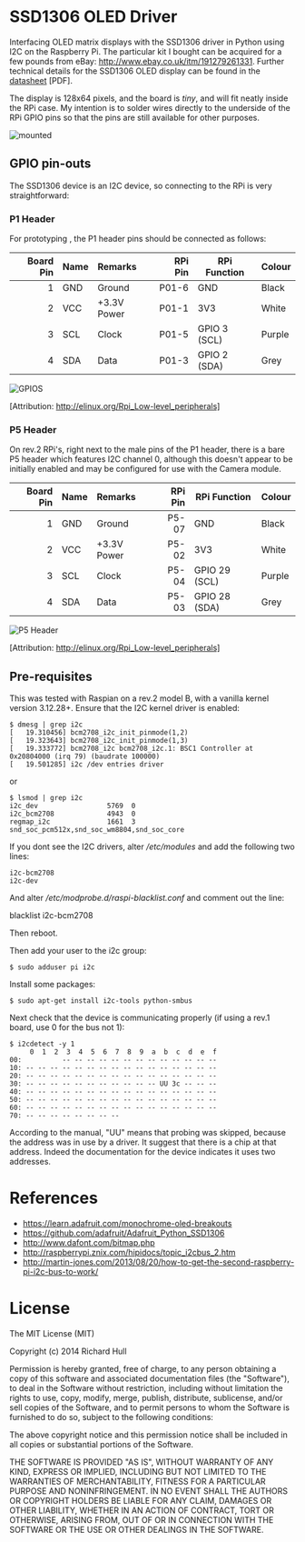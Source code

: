 # SSD1306 OLED Driver

Interfacing OLED matrix displays with the SSD1306 driver in Python using
I2C on the Raspberry Pi. The particular kit I bought can be acquired for 
a few pounds from eBay: http://www.ebay.co.uk/itm/191279261331. Further 
technical details for the SSD1306 OLED display can be found in the 
[datasheet](https://raw.githubusercontent.com/rm-hull/ssd1306/master/doc/tech-spec/SSD1306.pdf) [PDF].

The display is 128x64 pixels, and the board is _tiny_, and will fit neatly
inside the RPi case. My intention is to solder wires directly to the underside
of the RPi GPIO pins so that the pins are still available for other purposes.

![mounted](https://raw.githubusercontent.com/rm-hull/ssd1306/master/doc/mounted_display.jpg)

## GPIO pin-outs

The SSD1306 device is an I2C device, so connecting to the RPi is very straightforward:

### P1 Header

For prototyping , the P1 header pins should be connected as follows:

| Board Pin | Name  | Remarks     | RPi Pin | RPi Function | Colour |
|----------:|:------|:------------|--------:|--------------|--------|
| 1         | GND   | Ground      | P01-6   | GND          | Black  |
| 2         | VCC   | +3.3V Power | P01-1   | 3V3          | White  |
| 3         | SCL   | Clock       | P01-5   | GPIO 3 (SCL) | Purple |
| 4         | SDA   | Data        | P01-3   | GPIO 2 (SDA) | Grey   |

![GPIOS](https://raw.githubusercontent.com/rm-hull/ssd1306/master/doc/GPIOs.png)

[Attribution: http://elinux.org/Rpi_Low-level_peripherals]

### P5 Header

On rev.2 RPi's, right next to the male pins of the P1 header, there is a bare 
P5 header which features I2C channel 0, although this doesn't appear to be
initially enabled and may be configured for use with the Camera module. 

| Board Pin | Name  | Remarks     | RPi Pin | RPi Function  | Colour |
|----------:|:------|:------------|--------:|---------------|--------|
| 1         | GND   | Ground      | P5-07   | GND           | Black  |
| 2         | VCC   | +3.3V Power | P5-02   | 3V3           | White  |
| 3         | SCL   | Clock       | P5-04   | GPIO 29 (SCL) | Purple |
| 4         | SDA   | Data        | P5-03   | GPIO 28 (SDA) | Grey   |

![P5 Header](https://raw.githubusercontent.com/rm-hull/ssd1306/master/doc/RPi_P5_header.png)

[Attribution: http://elinux.org/Rpi_Low-level_peripherals]

## Pre-requisites

This was tested with Raspian on a rev.2 model B, with a vanilla kernel version 3.12.28+. 
Ensure that the I2C kernel driver is enabled:

    $ dmesg | grep i2c
    [   19.310456] bcm2708_i2c_init_pinmode(1,2)
    [   19.323643] bcm2708_i2c_init_pinmode(1,3)
    [   19.333772] bcm2708_i2c bcm2708_i2c.1: BSC1 Controller at 0x20804000 (irq 79) (baudrate 100000)
    [   19.501285] i2c /dev entries driver

or

    $ lsmod | grep i2c
    i2c_dev                 5769  0 
    i2c_bcm2708             4943  0 
    regmap_i2c              1661  3 snd_soc_pcm512x,snd_soc_wm8804,snd_soc_core

If you dont see the I2C drivers, alter */etc/modules* and add the following 
two lines:

    i2c-bcm2708
    i2c-dev

And alter */etc/modprobe.d/raspi-blacklist.conf* and comment out the line:

   blacklist i2c-bcm2708

Then reboot.

Then add your user to the i2c group:

    $ sudo adduser pi i2c

Install some packages:

    $ sudo apt-get install i2c-tools python-smbus

Next check that the device is communicating properly (if using a rev.1 board, 
use 0 for the bus not 1):

    $ i2cdetect -y 1
         0  1  2  3  4  5  6  7  8  9  a  b  c  d  e  f
    00:          -- -- -- -- -- -- -- -- -- -- -- -- --
    10: -- -- -- -- -- -- -- -- -- -- -- -- -- -- -- --
    20: -- -- -- -- -- -- -- -- -- -- -- -- -- -- -- --
    30: -- -- -- -- -- -- -- -- -- -- -- UU 3c -- -- --
    40: -- -- -- -- -- -- -- -- -- -- -- -- -- -- -- --
    50: -- -- -- -- -- -- -- -- -- -- -- -- -- -- -- --
    60: -- -- -- -- -- -- -- -- -- -- -- -- -- -- -- --
    70: -- -- -- -- -- -- -- --

According to the manual, "UU" means that probing was skipped, 
because the address was in use by a driver. It suggest that
there is a chip at that address. Indeed the documentation for
the device indicates it uses two addresses.

# References

* https://learn.adafruit.com/monochrome-oled-breakouts
* https://github.com/adafruit/Adafruit_Python_SSD1306
* http://www.dafont.com/bitmap.php
* http://raspberrypi.znix.com/hipidocs/topic_i2cbus_2.htm
* http://martin-jones.com/2013/08/20/how-to-get-the-second-raspberry-pi-i2c-bus-to-work/

# License

The MIT License (MIT)

Copyright (c) 2014 Richard Hull

Permission is hereby granted, free of charge, to any person obtaining a copy
of this software and associated documentation files (the "Software"), to deal
in the Software without restriction, including without limitation the rights
to use, copy, modify, merge, publish, distribute, sublicense, and/or sell
copies of the Software, and to permit persons to whom the Software is
furnished to do so, subject to the following conditions:

The above copyright notice and this permission notice shall be included in all
copies or substantial portions of the Software.

THE SOFTWARE IS PROVIDED "AS IS", WITHOUT WARRANTY OF ANY KIND, EXPRESS OR
IMPLIED, INCLUDING BUT NOT LIMITED TO THE WARRANTIES OF MERCHANTABILITY,
FITNESS FOR A PARTICULAR PURPOSE AND NONINFRINGEMENT. IN NO EVENT SHALL THE
AUTHORS OR COPYRIGHT HOLDERS BE LIABLE FOR ANY CLAIM, DAMAGES OR OTHER
LIABILITY, WHETHER IN AN ACTION OF CONTRACT, TORT OR OTHERWISE, ARISING FROM,
OUT OF OR IN CONNECTION WITH THE SOFTWARE OR THE USE OR OTHER DEALINGS IN THE
SOFTWARE.
